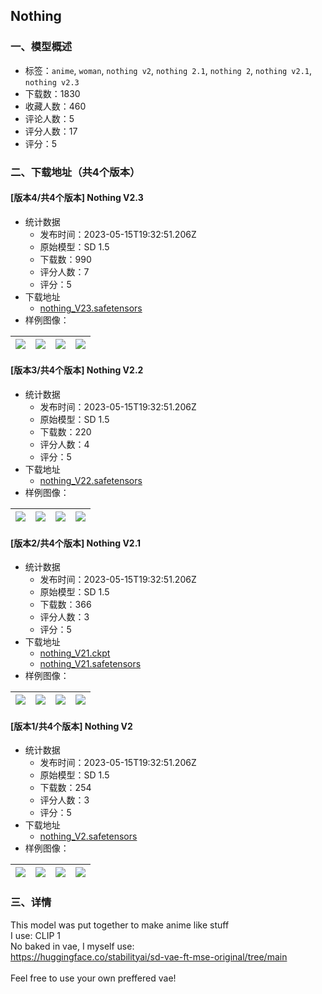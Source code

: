 ## Nothing
### 一、模型概述

- 标签：`anime`, `woman`, `nothing v2`, `nothing 2.1`, `nothing 2`, `nothing v2.1`, `nothing v2.3`
- 下载数：1830
- 收藏人数：460
- 评论人数：5
- 评分人数：17
- 评分：5

### 二、下载地址（共4个版本）

#### [版本4/共4个版本] Nothing V2.3

- 统计数据
  - 发布时间：2023-05-15T19:32:51.206Z
  - 原始模型：SD 1.5
  - 下载数：990
  - 评分人数：7
  - 评分：5
- 下载地址
  - [nothing_V23.safetensors](https://civitai.com/api/download/models/71587)
- 样例图像：

| <img src="https://image.civitai.com/xG1nkqKTMzGDvpLrqFT7WA/b8911ed1-fc1d-4882-8394-766586729ee5/width=450/799806.jpeg" /> | <img src="https://image.civitai.com/xG1nkqKTMzGDvpLrqFT7WA/ddec3144-f9f0-4304-a454-dcbd0d8db4f6/width=450/799792.jpeg" /> | <img src="https://image.civitai.com/xG1nkqKTMzGDvpLrqFT7WA/1649af7a-aa03-4b06-8b92-3cb159442e0a/width=450/799794.jpeg" /> | <img src="https://image.civitai.com/xG1nkqKTMzGDvpLrqFT7WA/3af1d4be-7aa9-4872-8bf7-0954a9d9813f/width=450/799793.jpeg" /> |
| ---- | ---- | ---- | ---- |

#### [版本3/共4个版本] Nothing V2.2

- 统计数据
  - 发布时间：2023-05-15T19:32:51.206Z
  - 原始模型：SD 1.5
  - 下载数：220
  - 评分人数：4
  - 评分：5
- 下载地址
  - [nothing_V22.safetensors](https://civitai.com/api/download/models/59171)
- 样例图像：

| <img src="https://image.civitai.com/xG1nkqKTMzGDvpLrqFT7WA/bb005c50-dcf2-4bf6-cd9c-95c3d8214300/width=450/645597.jpeg" /> | <img src="https://image.civitai.com/xG1nkqKTMzGDvpLrqFT7WA/06d50fee-1f86-4fc4-e9c7-e4a4b5191300/width=450/645601.jpeg" /> | <img src="https://image.civitai.com/xG1nkqKTMzGDvpLrqFT7WA/7fc3b997-2570-4852-13bd-756ca6d36400/width=450/645631.jpeg" /> | <img src="https://image.civitai.com/xG1nkqKTMzGDvpLrqFT7WA/e355aef9-3256-4a3b-4fda-4daefbd35600/width=450/645598.jpeg" /> |
| ---- | ---- | ---- | ---- |

#### [版本2/共4个版本] Nothing V2.1

- 统计数据
  - 发布时间：2023-05-15T19:32:51.206Z
  - 原始模型：SD 1.5
  - 下载数：366
  - 评分人数：3
  - 评分：5
- 下载地址
  - [nothing_V21.ckpt](https://civitai.com/api/download/models/27063?type=Model&format=PickleTensor&size=full&fp=fp16)
  - [nothing_V21.safetensors](https://civitai.com/api/download/models/27063)
- 样例图像：

| <img src="https://image.civitai.com/xG1nkqKTMzGDvpLrqFT7WA/57b42e78-7df8-46e3-395c-4efae5f81200/width=450/298235.jpeg" /> | <img src="https://image.civitai.com/xG1nkqKTMzGDvpLrqFT7WA/f26ed5d1-1067-42e9-42b3-0c6db2325500/width=450/298234.jpeg" /> | <img src="https://image.civitai.com/xG1nkqKTMzGDvpLrqFT7WA/3b1450af-fb20-4c24-6b1e-286e0bda6200/width=450/298233.jpeg" /> | <img src="https://image.civitai.com/xG1nkqKTMzGDvpLrqFT7WA/fe18e275-f115-4612-dc0b-ca267e1bd400/width=450/298232.jpeg" /> |
| ---- | ---- | ---- | ---- |

#### [版本1/共4个版本] Nothing V2

- 统计数据
  - 发布时间：2023-05-15T19:32:51.206Z
  - 原始模型：SD 1.5
  - 下载数：254
  - 评分人数：3
  - 评分：5
- 下载地址
  - [nothing_V2.safetensors](https://civitai.com/api/download/models/12983)
- 样例图像：

| <img src="https://image.civitai.com/xG1nkqKTMzGDvpLrqFT7WA/123e62e0-77a5-4e27-9782-5bc155749400/width=450/125216.jpeg" /> | <img src="https://image.civitai.com/xG1nkqKTMzGDvpLrqFT7WA/5cf3f647-61e7-4295-80a1-5a19af3f7c00/width=450/125223.jpeg" /> | <img src="https://image.civitai.com/xG1nkqKTMzGDvpLrqFT7WA/00f0c307-e775-409b-5ae6-ad2413c19d00/width=450/125222.jpeg" /> | <img src="https://image.civitai.com/xG1nkqKTMzGDvpLrqFT7WA/95bf68a6-0abc-4b67-0914-29fcfbc62e00/width=450/125221.jpeg" /> |
| ---- | ---- | ---- | ---- |


### 三、详情
<p>This model was put together to make anime like stuff<br />I use: CLIP 1<br />No baked in vae, I myself use:<br /><a target="_blank" rel="ugc" href="https://huggingface.co/stabilityai/sd-vae-ft-mse-original/tree/main">https://huggingface.co/stabilityai/sd-vae-ft-mse-original/tree/main</a><br /><br />Feel free to use your own preffered vae!</p>
